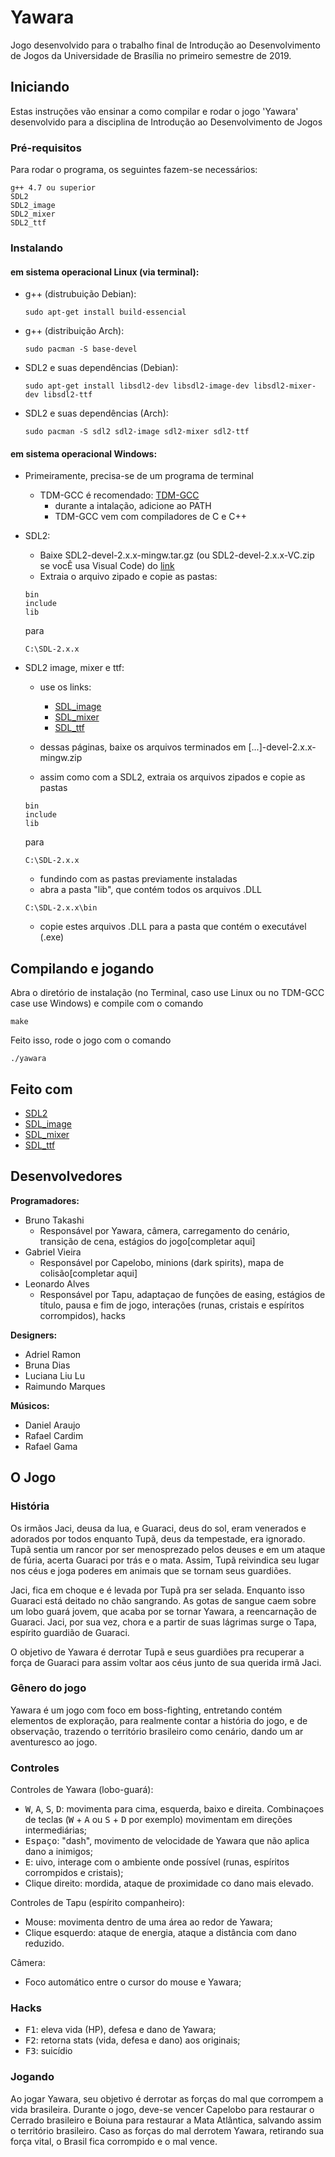# Yawara

Jogo desenvolvido para o trabalho final de Introdução ao Desenvolvimento de Jogos da Universidade de Brasília no primeiro semestre de 2019.

## Iniciando

Estas instruções vão ensinar a como compilar e rodar o jogo 'Yawara' desenvolvido para a disciplina de Introdução ao Desenvolvimento de Jogos

### Pré-requisitos

Para rodar o programa, os seguintes fazem-se necessários:
```
g++ 4.7 ou superior
SDL2
SDL2_image
SDL2_mixer
SDL2_ttf
```

### Instalando

#### em sistema operacional Linux (via terminal):

* g++ (distrubuição Debian):
    ```
    sudo apt-get install build-essencial
    ```

* g++ (distribuição Arch):
    ```
    sudo pacman -S base-devel
    ```

* SDL2 e suas dependências (Debian):
    ```
    sudo apt-get install libsdl2-dev libsdl2-image-dev libsdl2-mixer-dev libsdl2-ttf
    ```

* SDL2 e suas dependências (Arch):
    ```
    sudo pacman -S sdl2 sdl2-image sdl2-mixer sdl2-ttf
    ```

#### em sistema operacional Windows:
* Primeiramente, precisa-se de um programa de terminal
    * TDM-GCC é recomendado: 
    [TDM-GCC](http://tdm-gcc.tdragon.net/download)
        * durante a intalação, adicione ao PATH
        * TDM-GCC vem com compiladores de C e C++

* SDL2:
    * Baixe SDL2-devel-2.x.x-mingw.tar.gz (ou SDL2-devel-2.x.x-VC.zip se vocÊ usa Visual Code) do [link](http://libsdl.org/download-2.0.php)
    * Extraia o arquivo zipado e copie as pastas:
    ```
    bin
    include
    lib
    ```
    para
    ```
    C:\SDL-2.x.x
    ```
* SDL2 image, mixer e ttf:

    * use os links:
        * [SDL_image](http://www.libsdl.org/projects/SDL_image/)
        * [SDL_mixer](http://www.libsdl.org/projects/SDL_mixer/)
        * [SDL_ttf](http://www.libsdl.org/projects/SDL_ttf/)

    * dessas páginas, baixe os arquivos terminados em [...]-devel-2.x.x-mingw.zip
    * assim como com a SDL2, extraia os arquivos zipados e copie as pastas

    ```
    bin
    include
    lib
    ```
    para
    ```
    C:\SDL-2.x.x
    ```
    * fundindo com as pastas previamente instaladas
    * abra a pasta "lib", que contém todos os arquivos .DLL
    ```
    C:\SDL-2.x.x\bin
    ```
    * copie estes arquivos .DLL para  a pasta que contém o executável (.exe)

## Compilando e jogando

Abra o diretório de instalação (no Terminal, caso use Linux ou no TDM-GCC case use Windows) e compile com o comando
```
make
```
Feito isso, rode o jogo com o comando
```
./yawara
```

## Feito com
* [SDL2](https://wiki.libsdl.org/)
* [SDL_image](http://www.libsdl.org/projects/SDL_image/)
* [SDL_mixer](http://www.libsdl.org/projects/SDL_mixer/)
* [SDL_ttf](http://www.libsdl.org/projects/SDL_ttf/)

## Desenvolvedores

**Programadores:**
- Bruno Takashi
    - Responsável por Yawara, câmera, carregamento do cenário, transição de cena, estágios do jogo[completar aqui]
- Gabriel Vieira
    - Responsável por Capelobo, minions (dark spirits), mapa de colisão[completar aqui]
- Leonardo Alves
    - Responsável por Tapu, adaptaçao de funções de easing, estágios de título, pausa e fim de jogo, interações (runas, cristais e espíritos corrompidos), hacks

**Designers:**
- Adriel Ramon
- Bruna Dias
- Luciana Liu Lu
- Raimundo Marques

**Músicos:**
- Daniel Araujo
- Rafael Cardim
- Rafael Gama

## O Jogo

### História
Os irmãos Jaci, deusa da lua, e Guaraci, deus do sol, eram venerados e adorados por todos enquanto Tupã, deus da tempestade, era ignorado. Tupã sentia um rancor por ser menosprezado pelos deuses e em um ataque de fúria, acerta Guaraci por trás e o mata. Assim, Tupã reivindica seu lugar nos céus e joga poderes em animais que se tornam seus guardiões.

Jaci, fica em choque e é levada por Tupã pra ser selada. Enquanto isso Guaraci está deitado no chão sangrando. As gotas de sangue caem sobre um lobo guará jovem, que acaba por se tornar Yawara, a reencarnação de Guaraci. Jaci, por sua vez, chora e a partir de suas lágrimas surge o Tapa, espírito guardião de Guaraci.

O objetivo de Yawara é derrotar Tupã e seus guardiões pra recuperar a força de Guaraci para assim voltar aos céus junto de sua querida irmã Jaci.

### Gênero do jogo

Yawara é um jogo com foco em boss-fighting, entretando contém elementos de exploração, para realmente contar a história do jogo, e de observação, trazendo o território brasileiro como cenário, dando um ar aventuresco ao jogo.

### Controles
Controles de Yawara (lobo-guará):
* <kbd>W</kbd>, <kbd>A</kbd>, <kbd>S</kbd>, <kbd>D</kbd>: movimenta para cima, esquerda, baixo e direita. Combinaçoes de teclas (<kbd>W</kbd> + <kbd>A</kbd> ou <kbd>S</kbd> + <kbd>D</kbd> por exemplo) movimentam em direções intermediárias;
* <kbd>Espaço</kbd>: "dash", movimento de velocidade de Yawara que não aplica dano a inimigos;
* <kbd>E</kbd>: uivo, interage com o ambiente onde possível (runas, espíritos corrompidos e cristais);
* Clique direito: mordida, ataque de proximidade co dano mais elevado.

Controles de Tapu (espírito companheiro):
* Mouse: movimenta dentro de uma área ao redor de Yawara;
* Clique esquerdo: ataque de energia, ataque a distância com dano reduzido.

Câmera:
* Foco automático entre o cursor do mouse e Yawara;

### Hacks

* <kbd>F1</kbd>: eleva vida (HP), defesa e dano de Yawara;
* <kbd>F2</kbd>: retorna stats (vida, defesa e dano) aos originais;
* <kbd>F3</kbd>: suicídio

### Jogando

Ao jogar Yawara, seu objetivo é derrotar as forças do mal que corrompem a vida brasileira. Durante o jogo, deve-se vencer Capelobo para restaurar o Cerrado brasileiro e Boiuna para restaurar a Mata Atlântica, salvando assim o território brasileiro.
Caso as forças do mal derrotem Yawara, retirando sua força vital, o Brasil fica corrompido e o mal vence.